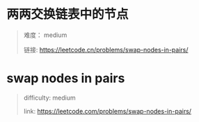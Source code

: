 # 两两交换链表中的节点

> 难度： medium
>
> 链接: https://leetcode.cn/problems/swap-nodes-in-pairs/

# swap nodes in pairs

> difficulty: medium
>
> link: https://leetcode.com/problems/swap-nodes-in-pairs/

